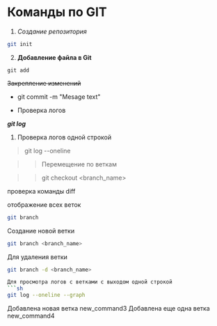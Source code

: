 # Команды по GIT

1. *Создание репозитория*

```sh 
git init
```
2. **Добавление файла в Git**

```
git add
```
~~Закрепление изменений~~

* git commit -m "Mesage text"

- Проверка логов

***git log***

1. Проверка логов одной строкой

>git log --oneline

>>Перемещение по веткам

>>git checkout <branch_name>

проверка команды diff

отображение всех веток
```sh
git branch
```

Создание новой ветки
```sh
git branch <branch_name>
```
Для удаления ветки 
```sh
git branch -d <branch_name>

Для просмотра логов с ветками с выходом одной строкой
```sh
git log --oneline --graph
```
Добавлена новая ветка new_command3
Добавлена еще одна ветка new_command4

